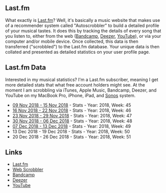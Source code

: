 ## Last.fm

What exactly is [Last.fm](https://www.last.fm/home)? Well, it's basically a music website that makes use of a recommender system called "Autoscrobbler" to build a detailed profile of your musical tastes. It does this by tracking the details of every  song that you listen to, either from the web ([Bandcamp](https://bandcamp.com/), [Deezer](https://www.deezer.com), [YouTube](https://www.youtube.com/)), or via your computer and/or mobile device. Once collected, this data is then transferred ("scrobbled") to the Last.fm database. Your unique data is then collated and presented as detailed statistics on your user profile page.

## Last.fm Data

Interested in my musical statistics? I'm a Last.fm subscriber, meaning I get more detailed stats that what free account holders might see. At the moment I am scrobbling via iTunes, Apple Music, Bandcamp, Deezer, and YouTube on my MacBook Pro, iPhone, iPad, and [Sonos](https://www.sonos.com) system.

- [09 Nov 2018 - 15 Nov 2018](https://www.last.fm/user/phmullins/listening-report/year/2018/week/45) - Stats - Year: 2018, Week: 45
- [16 Nov 2018 - 22 Nov 2018](https://www.last.fm/user/phmullins/listening-report/year/2018/week/46) - Stats - Year: 2018, Week: 46
- [23 Nov 2018 - 29 Nov 2018](https://www.last.fm/user/phmullins/listening-report/year/2018/week/47) - Stats - Year: 2018, Week: 47
- [30 Nov 2018 - 06 Dec 2018](https://www.last.fm/user/phmullins/listening-report/year/2018/week/48) - Stats - Year: 2018, Week: 48
- [07 Dec 2018 - 13 Dec 2018](https://www.last.fm/user/phmullins/listening-report/year/2018/week/49) - Stats - Year: 2018, Week: 49
- 13 Dec 2018 - 19 Dec 2018 - Stats - Year: 2018, Week: 50
- 20 Dec 2018 - 26 Dec 2018 - Stats - Year: 2018, Week: 51

## Links

- [Last.fm](https://www.last.fm/home)
- [Web Scrobbler](https://addons.mozilla.org/en-US/firefox/addon/web-scrobbler/)
- [Bandcamp](https://bandcamp.com/)
- [Deezer](https://www.deezer.com)
- [YouTube](https://www.youtube.com/)

